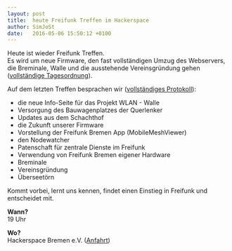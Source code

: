 ```yaml
---
layout: post
title:  heute Freifunk Treffen im Hackerspace
author: SimJoSt
date:   2016-05-06 15:50:12 +0100
---
```

Heute ist wieder Freifunk Treffen.  
Es wird um neue Firmware, den fast vollständigen Umzug des Webservers, die Breminale, Walle und die ausstehende Vereinsgründung gehen ([vollständige Tagesordnung](https://wiki.bremen.freifunk.net/Treffen/2016_05_06)).

Auf dem letzten Treffen besprachen wir ([vollständiges Protokoll](https://wiki.bremen.freifunk.net/Treffen/2016_04_15#protokoll)):
* die neue Info-Seite für das Projekt WLAN - Walle
* Versorgung des Bauwagenplatzes der Querlenker
* Updates aus dem Schachthof
* die Zukunft unserer Firmware
* Vorstellung der Freifunk Bremen App (MobileMeshViewer)
* den Nodewatcher
* Patenschaft für zentrale Dienste im Freifunk
* Verwendung von Freifunk Bremen eigener Hardware
* Breminale
* Vereinsgründung
* Überseetörn

Kommt vorbei, lernt uns kennen, findet einen Einstieg in Freifunk und entscheidet mit.

**Wann?**  
19 Uhr

**Wo?**  
Hackerspace Bremen e.V. ([Anfahrt](https://www.hackerspace-bremen.de/anfahrt/))
